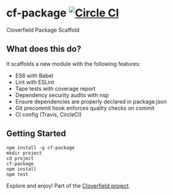 # cf-package [![Circle CI](https://circleci.com/gh/cloverfield-tools/cf-package/tree/master.svg?style=svg)](https://circleci.com/gh/cloverfield-tools/cf-package/tree/master)

Cloverfield Package Scaffold

## What does this do?

It scaffolds a new module with the following features:

* ES6 with Babel
* Lint with ESLint
* Tape tests with coverage report
* Dependency security audits with nsp
* Ensure dependencies are properly declared in package.json
* Git precommit hook enforces quality checks on commit
* CI config (Travis, CircleCI)


## Getting Started

```
npm install -g cf-package
mkdir project
cd project
cf-package
npm install
npm test
```

Explore and enjoy!  Part of the [Cloverfield project](https://github.com/cloverfield-tools/cloverfield).
